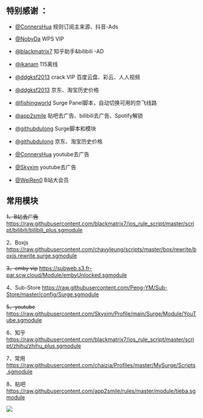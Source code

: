 ## 特别感谢 ：

* [@ConnersHua](https://github.com/DivineEngine/Profiles/tree/master) 规则订阅主来源、抖音-Ads

* [@NobyDa](https://github.com/NobyDa/Script/tree/master) WPS VIP

* [@blackmatrix7](https://github.com/blackmatrix7/ios_rule_script) 知乎助手&bilibili -AD

* [@ikanam](https://github.com/ikanam/Surge-Scripts) 115离线

* [@ddgksf2013](https://github.com/ddgksf2013/Cuttlefish/blob/master/Rewrite/UnlockApp.conf) crack VIP 百度云盘、彩云、人人视频

* [@ddgksf2013](https://raw.githubusercontent.com/ddgksf2013/Cuttlefish/master/Rewrite/History_price.conf) 京东、淘宝历史价格

* [@fishingworld](https://github.com/fishingworld/something/tree/main/NetflixSelect) Surge Panel脚本，自动切换可用的奈飞线路

* [@app2smile](https://github.com/app2smile/rules) 贴吧去广告、bilibili去广告、Spotify解锁

* [@githubdulong](https://github.com/githubdulong/Script/tree/master/Surge) Surge脚本和模块

* [@githubdulong](https://raw.githubusercontent.com/githubdulong/Script/master/jd_price.sgmodule) 京东、淘宝历史价格

* [@ConnersHua](https://github.com/DivineEngine/Profiles/blob/master/Surge/Module/Block/YouTubeAds.sgmodule) youtube去广告

* [@Skyxim](https://github.com/Skyxim/Profile/tree/main/Surge/Module) youtube去广告

* [@WeiRen0](https://github.com/WeiRen0/QuantumultX-weiren) B站大会员

## 常用模块
~~1、B站去广告~~
https://raw.githubusercontent.com/blackmatrix7/ios_rule_script/master/script/bilibili/bilibili_plus.sgmodule

2、Boxjs
https://raw.githubusercontent.com/chavyleung/scripts/master/box/rewrite/boxjs.rewrite.surge.sgmodule

~~3、emby vip~~
https://subweb.s3.fr-par.scw.cloud/Module/embyUnlocked.sgmodule

4、Sub-Store
https://raw.githubusercontent.com/Peng-YM/Sub-Store/master/config/Surge.sgmodule

~~5、youtube~~
https://raw.githubusercontent.com/Skyxim/Profile/main/Surge/Module/YouTube.sgmodule

6、知乎
https://raw.githubusercontent.com/blackmatrix7/ios_rule_script/master/script/zhihu/zhihu_plus.sgmodule

7、常用
https://raw.githubusercontent.com/chaizia/Profiles/master/MySurge/Scripts.sgmodule

8、贴吧
https://raw.githubusercontent.com/app2smile/rules/master/module/tieba.sgmodule


![](https://cdn.jsdelivr.net/gh/chaizia/mypic@5072e0157e48c8e985285b28dcfe02d22db4fef6/2021/11/30/bf74a9193d48ba8f6164bf8c0f8bf975.png)
